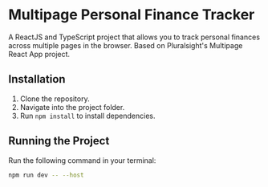 # Multipage Personal Finance Tracker

A ReactJS and TypeScript project that allows you to track personal finances across multiple pages in the browser. Based on Pluralsight's Multipage React App project.

## Installation

1. Clone the repository.
2. Navigate into the project folder.
3. Run `npm install` to install dependencies.

## Running the Project

Run the following command in your terminal:

```bash
npm run dev -- --host

